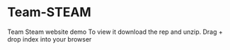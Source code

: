 # Team-STEAM
Team Steam website demo
To view it download the rep and unzip. Drag + drop index into your browser 
